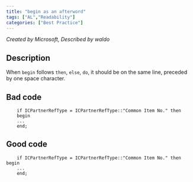 ```yaml
---
title: "begin as an afterword"
tags: ["AL","Readability"]
categories: ["Best Practice"]
---
```


_Created by Microsoft, Described by waldo_

## Description

When `begin` follows `then`, `else`, `do`, it should be on the same line, preceded by one space character. 

## Bad code

```al
    if ICPartnerRefType = ICPartnerRefType::"Common Item No." then
    begin
    ...
    end;
```

## Good code

```al
    if ICPartnerRefType = ICPartnerRefType::"Common Item No." then begin
    ...
    end;
```
